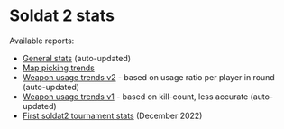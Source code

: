# Soldat 2 stats

Available reports:
- [General stats](stats_ranked.ipynb) (auto-updated)
- [Map picking trends](stats_maps_trends.ipynb)
- [Weapon usage trends v2](stats_weapon_usage_trends_v2.ipynb) - based on usage ratio per player in round (auto-updated)
- [Weapon usage trends v1](stats_weapon_usage_trends.ipynb) - based on kill-count, less accurate (auto-updated)
- [First soldat2 tournament stats](stats_tournament.ipynb) (December 2022)

